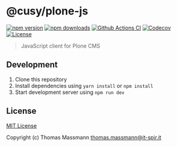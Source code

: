 # @cusy/plone-js

[![npm version][npm-version-src]][npm-version-href]
[![npm downloads][npm-downloads-src]][npm-downloads-href]
[![Github Actions CI][github-actions-ci-src]][github-actions-ci-href]
[![Codecov][codecov-src]][codecov-href]
[![License][license-src]][license-href]

> JavaScript client for Plone CMS

## Development

1. Clone this repository
2. Install dependencies using `yarn install` or `npm install`
3. Start development server using `npm run dev`

## License

[MIT License](./LICENSE)

Copyright (c) Thomas Massmann <thomas.massmann@it-spir.it>

<!-- Badges -->

[npm-version-src]: https://img.shields.io/npm/v/@cusy/plone-js/latest.svg
[npm-version-href]: https://npmjs.com/package/@cusy/plone-js
[npm-downloads-src]: https://img.shields.io/npm/dt/@cusy/plone-js.svg
[npm-downloads-href]: https://npmjs.com/package/@cusy/plone-js
[github-actions-ci-src]: https://github.com/cusyio/plone-js-sdk/workflows/ci/badge.svg
[github-actions-ci-href]: https://github.com/cusyio/plone-js-sdk/actions?query=workflow%3Aci
[codecov-src]: https://img.shields.io/codecov/c/github/cusyio/plone-js-sdk.svg
[codecov-href]: https://codecov.io/gh/cusyio/plone-js-sdk
[license-src]: https://img.shields.io/npm/l/@cusy/plone-js.svg
[license-href]: https://npmjs.com/package/@cusy/plone-js
